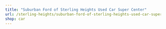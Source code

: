 ```yaml
---
title: "Suburban Ford of Sterling Heights Used Car Super Center"
url: /sterling-heights/suburban-ford-of-sterling-heights-used-car-super-center/
shop: car
---
```

